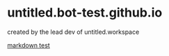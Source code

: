 # untitled.bot-test.github.io

created by the lead dev of untitled.workspace

[markdown test](https://www.roblox.com/home)
